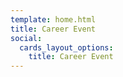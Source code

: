 ```yaml
---
template: home.html
title: Career Event
social:
  cards_layout_options:
    title: Career Event
---
```

